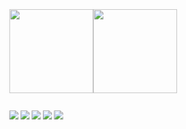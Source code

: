 <!-- ### Hi,I'm ReturnTmp! 👋 -->


<div style="display:flex; flex-direction:row;">
    <a href="https://github.com/anuraghazra/github-readme-stats">
        <img align="center" style="height: 150px" src="https://github-readme-stats.vercel.app/api/top-langs/?username=ReturnTmp&layout=compact" />
    </a>
    <a href="https://github.com/anuraghazra/github-readme-stats">
        <img align="center" style="height: 150px" src="https://github-readme-stats.vercel.app/api?username=ReturnTmp&show_icons=false&theme=vue" />
    </a>
</div>
<br />

[![](https://img.shields.io/badge/-Github-white?logo=github&logoColor=181717&style=for-the-badge&labelColor=dddddd&color=777777)](https://github.com/ReturnTmp)
[![](https://img.shields.io/badge/-Gitee-white?logo=gitee&logoColor=C71D23&style=for-the-badge&labelColor=dddddd&color=777777)](https://gitee.com/cheng-guanghao)
[![](https://img.shields.io/badge/-CSDN-white?logo=blogger&logoColor=fc5531&style=for-the-badge&labelColor=dddddd&color=777777)](https://blog.csdn.net/m0_63748493)
[![](https://img.shields.io/badge/-juejin-white?logo=bytedance&logoColor=3C8CFF&style=for-the-badge&labelColor=dddddd&color=777777)](https://juejin.cn/user/602973172145479)
[![](https://img.shields.io/badge/-bilibili-white?logo=bilibili&logoColor=00A1D6&style=for-the-badge&labelColor=dddddd&color=777777)](https://space.bilibili.com/313482002)





